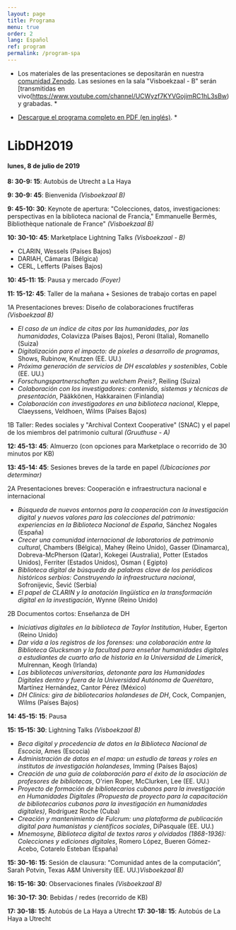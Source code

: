 ```yaml
---
layout: page
title: Programa
menu: true
order: 2
lang: Español
ref: program
permalink: /program-spa
---
```



* Los materiales de las presentaciones se depositarán en nuestra [comunidad Zenodo](https://zenodo.org/communities/libraries-as-research-partner-2019/). Las sesiones en la sala "Visboekzaal - B" serán [transmitidas en vivo(https://www.youtube.com/channel/UCWyzf7KYVGojimRC1hL3sBw) y grabadas. *

* [Descargue el programa completo en PDF (en inglés)](https://adholibdh.github.io/dh2019-preconference/assets/pdfs/LibDH2019_Programme.pdf). *

# LibDH2019

#### lunes, 8 de julio de 2019

**8: 30-9: 15**: Autobús de Utrecht a La Haya

**9: 30-9: 45**: Bienvenida *(Visboekzaal B)*

**9: 45-10: 30**: Keynote de apertura: "Colecciones, datos, investigaciones: perspectivas en la biblioteca nacional de Francia," Emmanuelle Bermès, Bibliothèque nationale de France" *(Visboekzaal B)*

**10: 30-10: 45**: Marketplace Lightning Talks *(Visboekzaal - B)*
* CLARIN, Wessels (Países Bajos)
* DARIAH, Cámaras (Bélgica)
* CERL, Lefferts (Países Bajos)

**10: 45-11: 15**: Pausa y mercado *(Foyer)*

**11: 15-12: 45**: Taller de la mañana + Sesiones de trabajo cortas en papel

1A Presentaciones breves: Diseño de colaboraciones fructíferas *(Visboekzaal B)*
* *El caso de un índice de citas por las humanidades, por las humanidades*, Colavizza (Países Bajos), Peroni (Italia), Romanello (Suiza)
* *Digitalización para el impacto: de píxeles a desarrollo de programas*, Shows, Rubinow, Knutzen (EE. UU.)
* *Próxima generación de servicios de DH escalables y sostenibles*, Coble (EE. UU.)
* *Forschungspartnerschaften zu welchem Preis?*, Reiling (Suiza)
* *Colaboración con los investigadores: contenido, sistemas y técnicas de presentación*, Pääkkönen, Hakkarainen (Finlandia)
* *Colaboración con investigadores en una biblioteca nacional*, Kleppe, Claeyssens, Veldhoen, Wilms (Países Bajos)

1B Taller: Redes sociales y "Archival Context Cooperative" (SNAC) y el papel de los miembros del patrimonio cultural *(Gruuthuse - A)*

**12: 45-13: 45**: Almuerzo (con opciones para Marketplace o recorrido de 30 minutos por KB)

**13: 45-14: 45**: Sesiones breves de la tarde en papel *(Ubicaciones por determinar)*

2A Presentaciones breves: Cooperación e infraestructura nacional e internacional
* *Búsqueda de nuevos entornos para la cooperación con la investigación digital y nuevos valores para las colecciones del patrimonio: experiencias en la Biblioteca Nacional de España*, Sánchez Nogales (España)
* *Crecer una comunidad internacional de laboratorios de patrimonio cultural*, Chambers (Bélgica), Mahey (Reino Unido), Gasser (Dinamarca), Dobreva-McPherson (Qatar), Kokegei (Australia), Potter (Estados Unidos), Ferriter (Estados Unidos), Osman ( Egipto)
* *Biblioteca digital de búsqueda de palabras clave de los periódicos históricos serbios: Construyendo la infraestructura nacional*, Sofronijevic, Šević (Serbia)
* *El papel de CLARIN y la anotación lingüística en la transformación digital en la investigación*, Wynne (Reino Unido)

2B Documentos cortos: Enseñanza de DH
* *Iniciativas digitales en la biblioteca de Taylor Institution*, Huber, Egerton (Reino Unido)
* *Dar vida a los registros de los forenses: una colaboración entre la Biblioteca Glucksman y la facultad para enseñar humanidades digitales a estudiantes de cuarto año de historia en la Universidad de Limerick*, Mulrennan, Keogh (Irlanda)
* *Las bibliotecas universitarias, detonante para las Humanidades Digitales dentro y fuera de la Universidad Autónoma de Querétaro*, Martínez Hernández, Cantor Pérez (México)
* *DH Clinics: gira de bibliotecarios holandeses de DH*, Cock, Companjen, Wilms (Países Bajos)

**14: 45-15: 15**: Pausa

**15: 15-15: 30**: Lightning Talks *(Visboekzaal B)*
* *Beca digital y procedencia de datos en la Biblioteca Nacional de Escocia*, Ames (Escocia)
* *Administración de datos en el mapa: un estudio de tareas y roles en institutos de investigación holandeses*, Imming (Países Bajos)
* *Creación de una guía de colaboración para el éxito de la asociación de profesores de bibliotecas*, O'rien Roper, McClurken, Lee (EE. UU.)
* *Proyecto de formación de bibliotecarios cubanos para la investigación en Humanidades Digitales (Propuesta de proyecto para la capacitación de bibliotecarios cubanos para la investigación en humanidades digitales)*, Rodríguez Roche (Cuba)
* *Creación y mantenimiento de Fulcrum: una plataforma de publicación digital para humanistas y científicos sociales*, DiPasquale (EE. UU.)
* *Mnemosyne, Biblioteca digital de textos raros y olvidados (1868-1936): Colecciones y ediciones digitales*, Romero López, Bueren Gómez-Acebo, Cotarelo Esteban (España)

**15: 30-16: 15**: Sesión de clausura: “Comunidad antes de la computación”, Sarah Potvin, Texas A&M University (EE. UU.)*Visboekzaal B)*

**16: 15-16: 30**: Observaciones finales *(Visboekzaal B)*

**16: 30-17: 30**: Bebidas / redes (recorrido de KB)

**17: 30-18: 15**: Autobús de La Haya a Utrecht
**17: 30-18: 15**: Autobús de La Haya a Utrecht
